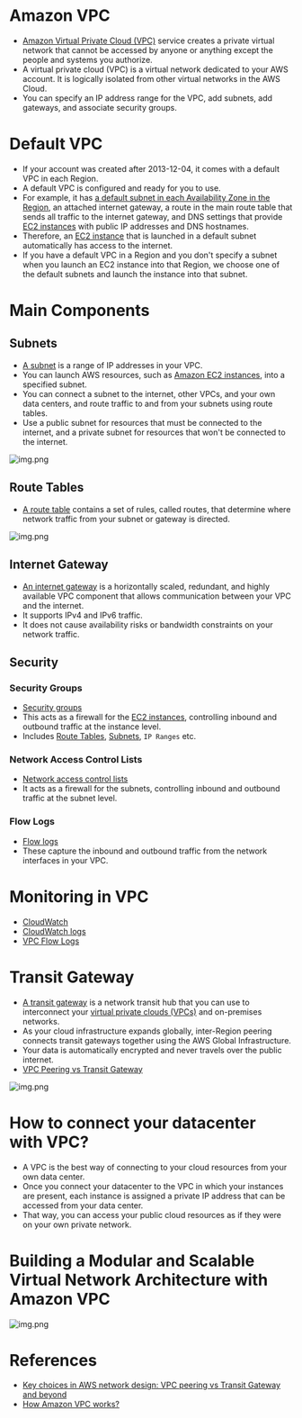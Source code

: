 
# Amazon VPC
- [Amazon Virtual Private Cloud (VPC)](https://aws.amazon.com/vpc/) service creates a private virtual network that cannot be accessed by anyone or anything except the people and systems you authorize.
- A virtual private cloud (VPC) is a virtual network dedicated to your AWS account. It is logically isolated from other virtual networks in the AWS Cloud.
- You can specify an IP address range for the VPC, add subnets, add gateways, and associate security groups.

# Default VPC
- If your account was created after 2013-12-04, it comes with a default VPC in each Region.
- A default VPC is configured and ready for you to use.
- For example, it has [a default subnet in each Availability Zone in the Region](../AWS-Global-Architecture-Region-AZ.md), an attached internet gateway, a route in the main route table that sends all traffic to the internet gateway, and DNS settings that provide [EC2 instances](../3_ComputeServices/AmazonEC2/Readme.md) with public IP addresses and DNS hostnames.
- Therefore, an [EC2 instance](../3_ComputeServices/AmazonEC2/Readme.md) that is launched in a default subnet automatically has access to the internet.
- If you have a default VPC in a Region and you don't specify a subnet when you launch an EC2 instance into that Region, we choose one of the default subnets and launch the instance into that subnet.

# Main Components

## Subnets
- [A subnet](https://docs.aws.amazon.com/vpc/latest/userguide/configure-subnets.html) is a range of IP addresses in your VPC. 
- You can launch AWS resources, such as [Amazon EC2 instances](../3_ComputeServices/AmazonEC2/Readme.md), into a specified subnet. 
- You can connect a subnet to the internet, other VPCs, and your own data centers, and route traffic to and from your subnets using route tables.
- Use a public subnet for resources that must be connected to the internet, and a private subnet for resources that won't be connected to the internet.

![img.png](https://docs.aws.amazon.com/images/vpc/latest/userguide/images/subnet-diagram.png)

## Route Tables
- [A route table](https://docs.aws.amazon.com/vpc/latest/userguide/VPC_Route_Tables.html) contains a set of rules, called routes, that determine where network traffic from your subnet or gateway is directed.

![img.png](https://docs.aws.amazon.com/images/vpc/latest/userguide/images/case-3_updated.png)

## Internet Gateway
- [An internet gateway](https://docs.aws.amazon.com/vpc/latest/userguide/VPC_Internet_Gateway.html) is a horizontally scaled, redundant, and highly available VPC component that allows communication between your VPC and the internet. 
- It supports IPv4 and IPv6 traffic. 
- It does not cause availability risks or bandwidth constraints on your network traffic.

## Security

### Security Groups
- [Security groups](https://docs.aws.amazon.com/vpc/latest/userguide/VPC_SecurityGroups.html)
- This acts as a firewall for the [EC2 instances](../3_ComputeServices/AmazonEC2), controlling inbound and outbound traffic at the instance level. 
- Includes [Route Tables](#route-tables), [Subnets](#subnets), `IP Ranges` etc.

### Network Access Control Lists
- [Network access control lists](https://docs.aws.amazon.com/vpc/latest/userguide/vpc-network-acls.html)
- It acts as a firewall for the subnets, controlling inbound and outbound traffic at the subnet level.

### Flow Logs
- [Flow logs](https://docs.aws.amazon.com/vpc/latest/userguide/flow-logs.html) 
- These capture the inbound and outbound traffic from the network interfaces in your VPC.

# Monitoring in VPC
- [CloudWatch](../8_MonitoringServices/AmazonCloudWatch.md)
- [CloudWatch logs](../8_MonitoringServices/AmazonCloudWatch.md)
- [VPC Flow Logs](#flow-logs)

# Transit Gateway
- [A transit gateway](https://docs.aws.amazon.com/vpc/latest/tgw/what-is-transit-gateway.html) is a network transit hub that you can use to interconnect your [virtual private clouds (VPCs)]() and on-premises networks.
- As your cloud infrastructure expands globally, inter-Region peering connects transit gateways together using the AWS Global Infrastructure.
- Your data is automatically encrypted and never travels over the public internet.
- [VPC Peering vs Transit Gateway](https://ably.com/blog/aws-vpc-peering-vs-transit-gateway-and-beyond)

![img.png](https://ik.imagekit.io/ably/ghost/prod/2022/09/transit_gateway-1.png?tr=w-1520,q-50)

# How to connect your datacenter with VPC?
- A VPC is the best way of connecting to your cloud resources from your own data center.
- Once you connect your datacenter to the VPC in which your instances are present, each instance is assigned a private IP address that can be accessed from your data center.
- That way, you can access your public cloud resources as if they were on your own private network.

# Building a Modular and Scalable Virtual Network Architecture with Amazon VPC

![img.png](https://docs.aws.amazon.com/images/quickstart/latest/vpc/images/vpc-design.png)

# References
- [Key choices in AWS network design: VPC peering vs Transit Gateway and beyond](https://ably.com/blog/aws-vpc-peering-vs-transit-gateway-and-beyond)
- [How Amazon VPC works?](https://docs.aws.amazon.com/vpc/latest/userguide/how-it-works.html)